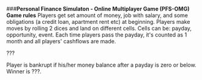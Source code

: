 ###**Personal Finance Simulaton - Online Multiplayer Game (PFS-OMG)**
**Game rules**
Players get set amount of money, job with salary, and some obligations (a credit loan, apartment rent etc) at beginning.
Players make moves by rolling 2 dices and land on different cells.
Cells can be: payday, opportunity, event.
Each time players pass the payday, it's counted as 1 month and all players' cashflows are made.

???

Player is bankrupt if his/her money balance after a payday is zero or below.
Winner is ???.
